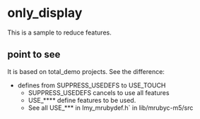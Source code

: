 # only_display
This is a sample to reduce features.

## point to see
It is based on total_demo projects.
See the difference:
- defines from SUPPRESS_USEDEFS to USE_TOUCH
  * SUPPRESS_USEDEFS cancels to use all features
  * USE_**** define features to be used.
  * See all USE_*** in Imy_mrubydef.h` in lib/mrubyc-m5/src

